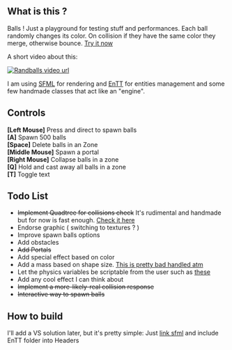 
## What is this ?
Balls ! Just a playground for testing stuff and performances.
Each ball randomly changes its color. On collision if they have the same color they merge, otherwise bounce. [Try it now](https://github.com/gale93/randballs/releases)

A short video about this:

[![Randballs video url](https://img.youtube.com/vi/J6dccS9BE6c/0.jpg)](https://www.youtube.com/watch?v=J6dccS9BE6c "Randballs video")

I am using [SFML](https://github.com/SFML/SFML) for rendering and [EnTT](https://github.com/skypjack/entt) for entities management and some few handmade classes that act like an "engine".

## Controls
**[Left Mouse]** Press and direct to spawn balls<br/> 
**[A]** Spawn 500 balls<br/>
**[Space]** Delete balls in an Zone<br/>
**[Middle Mouse]** Spawn a portal<br/>
**[Right Mouse]** Collapse balls in a zone<br/>
**[Q]** Hold and cast away all balls in a zone<br/>
**[T]** Toggle text<br/>


## Todo List

* ~~Implement Quadtree for collisions check~~ It's rudimental and handmade but for now is fast enough. [Check it here](https://github.com/gale93/randballs/blob/master/systems/collisionsystem.cpp#L88)
* Endorse graphic ( switching to textures ? )
* Improve spawn balls options
* Add obstacles
* ~~Add Portals~~
* Add special effect based on color
* Add a mass based on shape size. [This is pretty bad handled atm](https://github.com/gale93/randballs/blob/master/systems/collisionsystem.cpp#L52)
* Let the physics variables be scriptable from the user such as [these](https://github.com/gale93/randballs/blob/master/components/body.hpp#L18)
* Add any cool effect I can think about
* ~~Implement a more-likely-real collision response~~
* ~~Interactive way to spawn balls~~


## How to build

I'll add a VS solution later, but it's pretty simple: Just [link sfml](https://www.sfml-dev.org/tutorials/2.5/) and include EnTT folder into Headers



